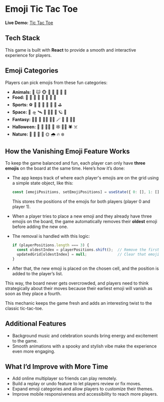 # Emoji Tic Tac Toe

**Live Demo:** [Tic Tac Toe](https://tic-tac-toe-two-topaz.vercel.app/)

## Tech Stack  
This game is built with **React** to provide a smooth and interactive experience for players.

## Emoji Categories  
Players can pick emojis from these fun categories:

- **Animals:** 🐶 🐱 🐵 🐰 🐸 🐼 🦁 🐯  
- **Food:** 🍕 🍟 🍔 🍩 🍣 🍎 🍪 🍇  
- **Sports:** ⚽️ 🏀 🏈 🎾 🏓 🏸 🥊 ⛳️  
- **Space:** 🚀 🛸 🛰️ 🌌 👨‍🚀 🌠 🪐 🔭  
- **Fantasy:** 🧙‍♂️ 🐉 🧝‍♀️ 🧚‍♂️ 🪄 🦄 👑 🧞‍♂️  
- **Halloween:** 🎃 👻 🧛‍♂️ 🧟 🕸️ 🧙‍♀️ 🕷️ ☠️  
- **Nature:** 🌳 🌲 🍁 🌸 🌞 🌧️ 🔥 ❄️  

## How the Vanishing Emoji Feature Works

To keep the game balanced and fun, each player can only have **three emojis** on the board at the same time. Here’s how it’s done:

- The app keeps track of where each player's emojis are on the grid using a simple state object, like this:

  ```js
  const [emojiPositions, setEmojiPositions] = useState({ 0: [], 1: [] });
  ```

  This stores the positions of the emojis for both players (player 0 and player 1).

- When a player tries to place a new emoji and they already have three emojis on the board, the game automatically removes their **oldest** emoji before adding the new one.

- The removal is handled with this logic:

  ```js
  if (playerPositions.length === 3) {
    const oldestIndex = playerPositions.shift();  // Remove the first (oldest) emoji position
    updatedGrid[oldestIndex] = null;              // Clear that emoji from the grid
  }
  ```

- After that, the new emoji is placed on the chosen cell, and the position is added to the player’s list.

This way, the board never gets overcrowded, and players need to think strategically about their moves because their earliest emoji will vanish as soon as they place a fourth.

This mechanic keeps the game fresh and adds an interesting twist to the classic tic-tac-toe.

## Additional Features  
- Background music and celebration sounds bring energy and excitement to the game.  
- Smooth animations with a spooky and stylish vibe make the experience even more engaging.  

## What I’d Improve with More Time  
- Add online multiplayer so friends can play remotely.  
- Build a replay or undo feature to let players review or fix moves.  
- Expand emoji categories and allow players to customize their themes.  
- Improve mobile responsiveness and accessibility to reach more players.
